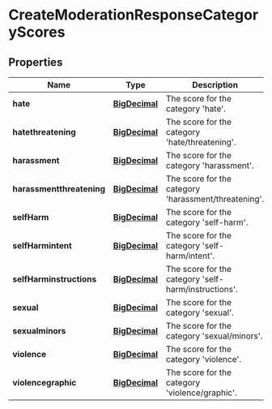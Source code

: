 # CreateModerationResponseCategoryScores

## Properties
Name | Type | Description | Notes
------------ | ------------- | ------------- | -------------
**hate** | [**BigDecimal**](BigDecimal.md) | The score for the category &#x27;hate&#x27;. | 
**hatethreatening** | [**BigDecimal**](BigDecimal.md) | The score for the category &#x27;hate/threatening&#x27;. | 
**harassment** | [**BigDecimal**](BigDecimal.md) | The score for the category &#x27;harassment&#x27;. | 
**harassmentthreatening** | [**BigDecimal**](BigDecimal.md) | The score for the category &#x27;harassment/threatening&#x27;. | 
**selfHarm** | [**BigDecimal**](BigDecimal.md) | The score for the category &#x27;self-harm&#x27;. | 
**selfHarmintent** | [**BigDecimal**](BigDecimal.md) | The score for the category &#x27;self-harm/intent&#x27;. | 
**selfHarminstructions** | [**BigDecimal**](BigDecimal.md) | The score for the category &#x27;self-harm/instructions&#x27;. | 
**sexual** | [**BigDecimal**](BigDecimal.md) | The score for the category &#x27;sexual&#x27;. | 
**sexualminors** | [**BigDecimal**](BigDecimal.md) | The score for the category &#x27;sexual/minors&#x27;. | 
**violence** | [**BigDecimal**](BigDecimal.md) | The score for the category &#x27;violence&#x27;. | 
**violencegraphic** | [**BigDecimal**](BigDecimal.md) | The score for the category &#x27;violence/graphic&#x27;. | 
